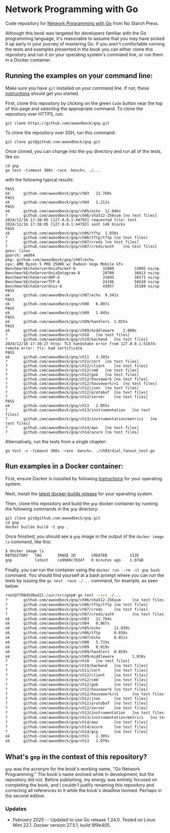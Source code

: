 # Network Programming with Go
Code repository for [Network Programming with Go](https://nostarch.com/networkprogrammingwithgo) from
No Starch Press.

Although this book was targeted for developers familiar with the Go programming language, it's
reasonable to assume that you may have picked it up early in your journey of mastering Go. If you
aren't comfortable running the tests and examples presented in the book you can either clone this
repository and run it on your operating system's command line, or run them in a Docker container.

## Running the examples on your command line:

Make sure you have `git` installed on your command line. If not, these [instructions](https://docs.github.com/en/github-cli)
should get you started.

First, clone this repository by clicking on the green `Code` button near the top of this page and
selecting the appropriate command. To clone the repository over HTTPS, run:

    git clone https://github.com/awoodbeck/gnp.git

To clone the repository over SSH, run this command:

    git clone git@github.com:awoodbeck/gnp.git

Once cloned, you can change into the `gnp` directory and run all of the tests, like so:

    cd gnp
    go test -timeout 300s -race -bench=. ./...

with the following typical results:
```fish
PASS
ok  	github.com/awoodbeck/gnp/ch03	22.760s
PASS
ok  	github.com/awoodbeck/gnp/ch04	1.212s
PASS
ok  	github.com/awoodbeck/gnp/ch05/echo	12.046s
?   	github.com/awoodbeck/gnp/ch06/sha512-256sum	[no test files]
2024/12/16 17:38:05 [127.0.0.1:44793] requested file: test
2024/12/16 17:38:05 [127.0.0.1:44793] sent 148 blocks
PASS
ok  	github.com/awoodbeck/gnp/ch06/tftp	1.050s
?   	github.com/awoodbeck/gnp/ch06/tftp/tftp	[no test files]
?   	github.com/awoodbeck/gnp/ch07/creds	[no test files]
?   	github.com/awoodbeck/gnp/ch07/creds/auth	[no test files]
goos: linux
goarch: amd64
pkg: github.com/awoodbeck/gnp/ch07/echo
cpu: AMD Ryzen 5 PRO 2500U w/ Radeon Vega Mobile Gfx
BenchmarkEchoServerUnixPacket-8     	   32089	     33895 ns/op
BenchmarkEchoServerUnixDatagram-8   	   28700	     36013 ns/op
BenchmarkEchoServerUDP-8            	   31693	     39171 ns/op
BenchmarkEchoServerTCP-8            	   24196	     58420 ns/op
BenchmarkEchoServerUnix-8           	   43057	     35109 ns/op
PASS
ok  	github.com/awoodbeck/gnp/ch07/echo	9.341s
PASS
ok  	github.com/awoodbeck/gnp/ch08	6.897s
PASS
ok  	github.com/awoodbeck/gnp/ch09	1.045s
PASS
ok  	github.com/awoodbeck/gnp/ch09/handlers	1.025s
PASS
ok  	github.com/awoodbeck/gnp/ch09/middleware	2.060s
?   	github.com/awoodbeck/gnp/ch10	[no test files]
?   	github.com/awoodbeck/gnp/ch10/backend	[no test files]
2024/12/16 17:38:27 http: TLS handshake error from 127.0.0.1:51674: remote error: tls: bad certificate
PASS
ok  	github.com/awoodbeck/gnp/ch11	3.393s
?   	github.com/awoodbeck/gnp/ch11/cert	[no test files]
?   	github.com/awoodbeck/gnp/ch12/client	[no test files]
?   	github.com/awoodbeck/gnp/ch12/cmd	[no test files]
?   	github.com/awoodbeck/gnp/ch12/gob	[no test files]
?   	github.com/awoodbeck/gnp/ch12/housework	[no test files]
?   	github.com/awoodbeck/gnp/ch12/housework/v1	[no test files]
?   	github.com/awoodbeck/gnp/ch12/json	[no test files]
?   	github.com/awoodbeck/gnp/ch12/protobuf	[no test files]
?   	github.com/awoodbeck/gnp/ch12/server	[no test files]
PASS
ok  	github.com/awoodbeck/gnp/ch13	2.055s
?   	github.com/awoodbeck/gnp/ch13/instrumentation	[no test files]
?   	github.com/awoodbeck/gnp/ch13/instrumentation/metrics	[no test files]
?   	github.com/awoodbeck/gnp/ch14/aws	[no test files]
?   	github.com/awoodbeck/gnp/ch14/azure	[no test files]
```

Alternatively, run the tests from a single chapter:

    go test -v -timeout 300s -race -bench=. ./ch03/dial_fanout_test.go

## Run examples in a Docker container:

First, ensure Docker is installed by following [instructions](https://docs.docker.com/engine/install/) for your operating system.

Next, install the [latest docker-buildx release](https://github.com/docker/buildx/releases/latest) for your operating system.

Then, clone this repository and build the `gnp` docker container by running the following commands 
in the `gnp` directory:

    git clone git@github.com:awoodbeck/gnp.git
    cd gnp
    docker buildx build -t gnp .

Once finished, you should see a `gnp` image in the output of the `docker image ls`
command, like this:

```bash
$ docker image ls                                                                                                                                                                                             ✗ master
REPOSITORY   TAG       IMAGE ID       CREATED          SIZE
gnp          latest    ce9980c7834f   8 minutes ago    1.07GB
```

Finally, you can run the container using the `docker run --rm -it gnp bash`
command. You should find yourself at a bash prompt where you can run the tests
by issuing the `go test -race ./...` command, for example, as seen below:

```bash
root@7f00d5d8ad21:/usr/src/gnp# go test -race ./...
?       github.com/awoodbeck/gnp/ch06/sha512-256sum     [no test files]
?       github.com/awoodbeck/gnp/ch06/tftp/tftp [no test files]
?       github.com/awoodbeck/gnp/ch07/creds     [no test files]
?       github.com/awoodbeck/gnp/ch07/creds/auth        [no test files]
ok      github.com/awoodbeck/gnp/ch03   21.764s
ok      github.com/awoodbeck/gnp/ch04   0.067s
ok      github.com/awoodbeck/gnp/ch05/echo      11.039s
ok      github.com/awoodbeck/gnp/ch06/tftp      0.030s
ok      github.com/awoodbeck/gnp/ch07/echo      0.021s
ok      github.com/awoodbeck/gnp/ch08   5.733s
ok      github.com/awoodbeck/gnp/ch09   0.019s
ok      github.com/awoodbeck/gnp/ch09/handlers  0.019s
ok      github.com/awoodbeck/gnp/ch09/middleware        1.038s
?       github.com/awoodbeck/gnp/ch10   [no test files]
?       github.com/awoodbeck/gnp/ch10/backend   [no test files]
?       github.com/awoodbeck/gnp/ch11/cert      [no test files]
?       github.com/awoodbeck/gnp/ch12/client    [no test files]
?       github.com/awoodbeck/gnp/ch12/cmd       [no test files]
?       github.com/awoodbeck/gnp/ch12/gob       [no test files]
?       github.com/awoodbeck/gnp/ch12/housework [no test files]
?       github.com/awoodbeck/gnp/ch12/housework/v1      [no test files]
?       github.com/awoodbeck/gnp/ch12/json      [no test files]
?       github.com/awoodbeck/gnp/ch12/protobuf  [no test files]
?       github.com/awoodbeck/gnp/ch12/server    [no test files]
?       github.com/awoodbeck/gnp/ch13/instrumentation   [no test files]
?       github.com/awoodbeck/gnp/ch13/instrumentation/metrics   [no test files]
?       github.com/awoodbeck/gnp/ch14/aws       [no test files]
?       github.com/awoodbeck/gnp/ch14/azure     [no test files]
?       github.com/awoodbeck/gnp/ch14/gcp       [no test files]
ok      github.com/awoodbeck/gnp/ch11   2.305s
ok      github.com/awoodbeck/gnp/ch13   1.076s
```

## What's `gnp` in the context of this repository?

`gnp` was the acronym for the book's working name, "Go Network Programming." The book's name evolved 
while in development, but the repository did not. Before publishing, my energy was entirely focused
on completing the book, and I couldn't justify renaming this repository and correcting all
references to it while the book's deadline loomed. Perhaps in the second edition.

### Updates

* _February 2025_ -- Updated to use Go release 1.24.0. Tested on Linux Mint 22.1. Docker version 27.5.1, build 9f9e405.
